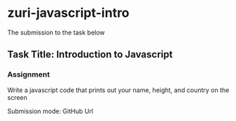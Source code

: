 # zuri-javascript-intro

The submission to the task below

## Task Title: Introduction to Javascript

### Assignment

Write a javascript code that prints out your name, height, and country on the screen

Submission mode:
GitHub Url

